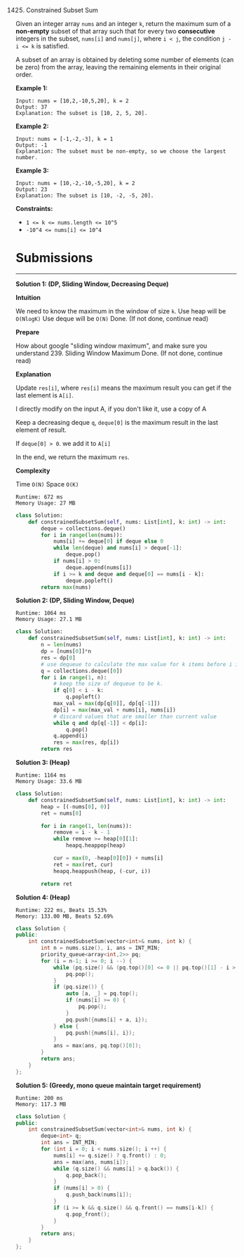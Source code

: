 1425. Constrained Subset Sum

Given an integer array `nums` and an integer `k`, return the maximum sum of a **non-empty** subset of that array such that for every two **consecutive** integers in the subset, `nums[i]` and `nums[j]`, where `i < j`, the condition `j - i <= k` is satisfied.

A subset of an array is obtained by deleting some number of elements (can be zero) from the array, leaving the remaining elements in their original order.

 

**Example 1:**
```
Input: nums = [10,2,-10,5,20], k = 2
Output: 37
Explanation: The subset is [10, 2, 5, 20].
```

**Example 2:**
```
Input: nums = [-1,-2,-3], k = 1
Output: -1
Explanation: The subset must be non-empty, so we choose the largest number.
```

**Example 3:**
```
Input: nums = [10,-2,-10,-5,20], k = 2
Output: 23
Explanation: The subset is [10, -2, -5, 20].
```

**Constraints:**

* `1 <= k <= nums.length <= 10^5`
* `-10^4 <= nums[i] <= 10^4`

# Submissions
---
**Solution 1: (DP, Sliding Window, Decreasing Deque)**

**Intuition**

We need to know the maximum in the window of size `k`.
Use heap will be `O(NlogK)`
Use deque will be `O(N)`
Done. (If not done, continue read)


**Prepare**

How about google "sliding window maximum",
and make sure you understand 239. Sliding Window Maximum
Done. (If not done, continue read)


**Explanation**

Update `res[i]`,
where `res[i]` means the maximum result you can get if the last element is `A[i]`.

I directly modify on the input A,
if you don't like it,
use a copy of A

Keep a decreasing deque `q`,
`deque[0]` is the maximum result in the last element of result.

If `deque[0] > 0`. we add it to `A[i]`

In the end, we return the maximum `res`.


**Complexity**

Time `O(N)`
Space `O(K)`

```
Runtime: 672 ms
Memory Usage: 27 MB
```
```python
class Solution:
    def constrainedSubsetSum(self, nums: List[int], k: int) -> int:
        deque = collections.deque()
        for i in range(len(nums)):
            nums[i] += deque[0] if deque else 0
            while len(deque) and nums[i] > deque[-1]:
                deque.pop()
            if nums[i] > 0:
                deque.append(nums[i])
            if i >= k and deque and deque[0] == nums[i - k]:
                deque.popleft()
        return max(nums)
```

**Solution 2: (DP, Sliding Window, Deque)**
```
Runtime: 1064 ms
Memory Usage: 27.1 MB
```
```python
class Solution:
    def constrainedSubsetSum(self, nums: List[int], k: int) -> int:
        n = len(nums)
        dp = [nums[0]]*n
        res = dp[0]
        # use dequeue to calculate the max value for k items before i in O(1)
        q = collections.deque([0])
        for i in range(1, n):
            # keep the size of dequeue to be k.
            if q[0] < i - k:
                q.popleft()
            max_val = max(dp[q[0]], dp[q[-1]])
            dp[i] = max(max_val + nums[i], nums[i])
            # discard values that are smaller than current value
            while q and dp[q[-1]] < dp[i]:
                q.pop()
            q.append(i)                
            res = max(res, dp[i])
        return res
```

**Solution 3: (Heap)**
```
Runtime: 1164 ms
Memory Usage: 33.6 MB
```
```python
class Solution:
    def constrainedSubsetSum(self, nums: List[int], k: int) -> int:
        heap = [(-nums[0], 0)]
        ret = nums[0]

        for i in range(1, len(nums)):
            remove = i - k - 1
            while remove >= heap[0][1]:
                heapq.heappop(heap)

            cur = max(0, -heap[0][0]) + nums[i]
            ret = max(ret, cur)
            heapq.heappush(heap, (-cur, i))

        return ret
```

**Solution 4: (Heap)**
```
Runtime: 222 ms, Beats 15.53%
Memory: 133.00 MB, Beats 52.69%
```
```c++
class Solution {
public:
    int constrainedSubsetSum(vector<int>& nums, int k) {
        int n = nums.size(), i, ans = INT_MIN;
        priority_queue<array<int,2>> pq;
        for (i = n-1; i >= 0; i --) {
            while (pq.size() && (pq.top()[0] <= 0 || pq.top()[1] - i > k)) {
                pq.pop();
            }
            if (pq.size()) {
                auto [a, _] = pq.top();
                if (nums[i] >= 0) {
                    pq.pop();
                }
                pq.push({nums[i] + a, i});
            } else {
                pq.push({nums[i], i});
            }
            ans = max(ans, pq.top()[0]);
        }
        return ans;
    }
};
```

**Solution 5: (Greedy, mono queue maintain target requirement)**
```
Runtime: 200 ms
Memory: 117.3 MB
```
```c++
class Solution {
public:
    int constrainedSubsetSum(vector<int>& nums, int k) {
        deque<int> q;
        int ans = INT_MIN;
        for (int i = 0; i < nums.size(); i ++) {
            nums[i] += q.size() ? q.front() : 0;
            ans = max(ans, nums[i]);
            while (q.size() && nums[i] > q.back()) {
                q.pop_back();
            }
            if (nums[i] > 0) {
                q.push_back(nums[i]);
            }
            if (i >= k && q.size() && q.front() == nums[i-k]) {
                q.pop_front();
            }
        }
        return ans;
    }
};
```

